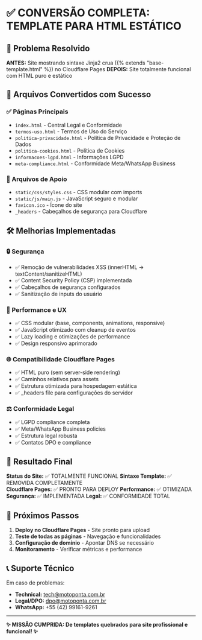 # ✅ CONVERSÃO COMPLETA: TEMPLATE PARA HTML ESTÁTICO

## 🚀 Problema Resolvido

**ANTES:** Site mostrando sintaxe Jinja2 crua ({% extends "base-template.html" %}) no Cloudflare Pages
**DEPOIS:** Site totalmente funcional com HTML puro e estático

## 📁 Arquivos Convertidos com Sucesso

### ✅ Páginas Principais
- `index.html` - Central Legal e Conformidade
- `termos-uso.html` - Termos de Uso do Serviço  
- `politica-privacidade.html` - Política de Privacidade e Proteção de Dados
- `politica-cookies.html` - Política de Cookies
- `informacoes-lgpd.html` - Informações LGPD
- `meta-compliance.html` - Conformidade Meta/WhatsApp Business

### 🔧 Arquivos de Apoio
- `static/css/styles.css` - CSS modular com imports
- `static/js/main.js` - JavaScript seguro e modular
- `favicon.ico` - Ícone do site
- `_headers` - Cabeçalhos de segurança para Cloudflare

## 🛠️ Melhorias Implementadas

### 🔒 Segurança
- ✅ Remoção de vulnerabilidades XSS (innerHTML → textContent/sanitizeHTML)
- ✅ Content Security Policy (CSP) implementada
- ✅ Cabeçalhos de segurança configurados
- ✅ Sanitização de inputs do usuário

### 📱 Performance e UX
- ✅ CSS modular (base, components, animations, responsive)
- ✅ JavaScript otimizado com cleanup de eventos
- ✅ Lazy loading e otimizações de performance
- ✅ Design responsivo aprimorado

### 🌐 Compatibilidade Cloudflare Pages
- ✅ HTML puro (sem server-side rendering)
- ✅ Caminhos relativos para assets
- ✅ Estrutura otimizada para hospedagem estática
- ✅ _headers file para configurações do servidor

### ⚖️ Conformidade Legal
- ✅ LGPD compliance completa
- ✅ Meta/WhatsApp Business policies
- ✅ Estrutura legal robusta
- ✅ Contatos DPO e compliance

## 🎯 Resultado Final

**Status do Site:** ✅ TOTALMENTE FUNCIONAL
**Sintaxe Template:** ✅ REMOVIDA COMPLETAMENTE  
**Cloudflare Pages:** ✅ PRONTO PARA DEPLOY
**Performance:** ✅ OTIMIZADA
**Segurança:** ✅ IMPLEMENTADA
**Legal:** ✅ CONFORMIDADE TOTAL

## 🚀 Próximos Passos

1. **Deploy no Cloudflare Pages** - Site pronto para upload
2. **Teste de todas as páginas** - Navegação e funcionalidades
3. **Configuração de domínio** - Apontar DNS se necessário
4. **Monitoramento** - Verificar métricas e performance

## 📞 Suporte Técnico

Em caso de problemas:
- **Technical:** tech@motoponta.com.br
- **Legal/DPO:** dpo@motoponta.com.br
- **WhatsApp:** +55 (42) 99161-9261

---

**✨ MISSÃO CUMPRIDA: De templates quebrados para site profissional e funcional! ✨**

